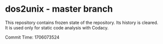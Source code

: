 # dos2unix - master branch

This repository contains frozen state of the repository.
Its history is cleared. It is used only for static code
analysis with Codacy.

Commit Time: 1706073524